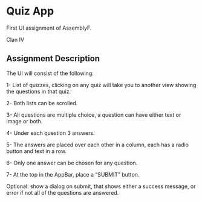 # Quiz App

First UI assignment of AssemblyF.

Clan IV

## Assignment Description

The UI will consist of the following:

1- List of quizzes, clicking on any quiz will take you to another view showing the questions in that quiz.

2- Both lists can be scrolled.

3- All questions are multiple choice, a question can have either text or image or both.

4- Under each question 3 answers.

5- The answers are placed over each other in a column, each has a radio button and text in a row.

6- Only one answer can be chosen for any question.

7- At the top in the AppBar, place a “SUBMIT” button.

Optional: show a dialog on submit, that shows either a success message, or error if not all of the questions are answered.
